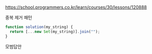 https://school.programmers.co.kr/learn/courses/30/lessons/120888

중복 제거 패턴

```js
function solution(my_string) {
  return [...new Set(my_string)].join("");
}
```

모범답안

